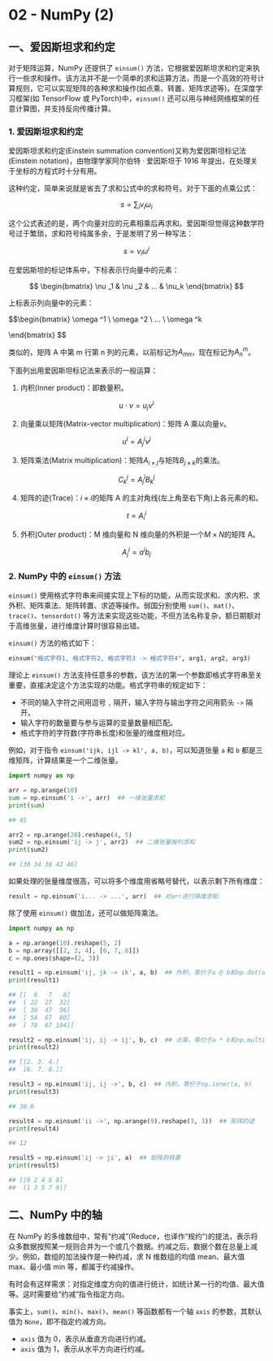 # 02 - NumPy (2)

## 一、爱因斯坦求和约定

对于矩阵运算，NumPy 还提供了 `einsum()` 方法，它根据爱因斯坦求和约定来执行一些求和操作。该方法并不是一个简单的求和运算方法，而是一个高效的符号计算规则，它可以实现矩阵的各种求和操作(如点乘、转置、矩阵求迹等)。在深度学习框架(如 TensorFlow 或 PyTorch)中，`einsum()` 还可以用与神经网络框架的任意计算图，并支持反向传播计算。

### 1. 爱因斯坦求和约定

爱因斯坦求和约定(Einstein summation convention)又称为爱因斯坦标记法(Einstein notation)，由物理学家阿尔伯特 · 爱因斯坦于 1916 年提出，在处理关于坐标的方程式时十分有用。

这种约定，简单来说就是省去了求和公式中的求和符号。对于下面的点乘公式：

$$
s = \sum_{i}\nu_i \omega_i
$$

这个公式表述的是，两个向量对应的元素相乘后再求和。爱因斯坦觉得这种数学符号过于繁琐，求和符号纯属多余，于是发明了另一种写法：

$$
s = \nu_i \omega^i
$$

在爱因斯坦的标记体系中，下标表示行向量中的元素：

$$
\begin{bmatrix}
 \nu _1 & \nu _2 & ... & \nu_k
\end{bmatrix}
$$

上标表示列向量中的元素：

$$\begin{bmatrix}
\omega ^1
 \\ \omega ^2
 \\ ...
 \\ \omega ^k

\end{bmatrix}
$$

类似的，矩阵 A 中第 m 行第 n 列的元素，以前标记为$A_{mn}$，现在标记为$A_n^m$。

下面列出用爱因斯坦标记法来表示的一般运算：

1.  内积(Inner product)：即数量积。

$$
{u}\cdot {\nu } = u_j\nu^i
$$

2.  向量乘以矩阵(Matrix-vector multiplication)：矩阵 A 乘以向量$\nu$。

$$
u^i = A_j^i\nu^j
$$

3.  矩阵乘法(Matrix multiplication)：矩阵$A_{i\times j}$与矩阵$B_{j\times k}$的乘法。

$$
C_{k}^j = A_j^iB_k^j
$$

4.  矩阵的迹(Trace)：$i\times i$的矩阵 A 的主对角线(左上角至右下角)上各元素的和。

$$
t = A_i^i
$$

5.  外积(Outer product)：M 维向量和 N 维向量的外积是一个$M\times N$的矩阵 A。

$$
A_j^i = a^ib_j
$$

### 2. NumPy 中的 `einsum()` 方法

`einsum()` 使用格式字符串来间接实现上下标的功能，从而实现求和、求内积、求外积、矩阵乘法、矩阵转置、求迹等操作。弱国分别使用 `sum()`、`mat()`、`trace()`、`tensordot()` 等方法来实现这些功能，不但方法名称复杂，额日期额对于高维张量，进行维度计算时很容易出错。

`einsum()` 方法的格式如下：

```python
einsum("格式字符1, 格式字符2, 格式字符3 -> 格式字符4", arg1, arg2, arg3)
```

理论上 `einsum()` 方法支持任意多的参数，该方法的第一个参数即格式字符串至关重要，直接决定这个方法实现的功能。格式字符串的规定如下：

- 不同的输入字符之间用逗号 `,` 隔开，输入字符与输出字符之间用箭头 `->` 隔开。
- 输入字符的数量要与参与运算的变量数量相匹配。
- 格式字符的字符数(字符串长度)和张量的维度相对应。

例如，对于指令 `einsum('ijk, ijl -> kl', a, b)`，可以知道张量 `a` 和 `b` 都是三维矩阵，计算结果是一个二维张量。

```python
import numpy as np

arr = np.arange(10)
sum = np.einsum('i ->', arr)  ## 一维张量求和
print(sum)

## 45

arr2 = np.arange(20).reshape(4, 5)
sum2 = np.einsum('ij -> j', arr2)  ## 二维张量按列求和
print(sum2)

## [30 34 38 42 46]
```

如果处理的张量维度很高，可以将多个维度用省略号替代，以表示剩下所有维度：

```python
result = np.einsum('i... -> ...', arr)  ## 对arr进行降维求和
```

除了使用 `einsum()` 做加法，还可以做矩阵乘法。

```python
import numpy as np

a = np.arange(10).reshape(5, 2)
b = np.array([[2, 3, 4], [6, 7, 8]])
c = np.ones(shape=(2, 3))

result1 = np.einsum('ij, jk -> ik', a, b)  ## 外积，等价于a @ b和np.dot(a, b)
print(result1)

## [[  6   7   8]
##  [ 22  27  32]
##  [ 38  47  56]
##  [ 54  67  80]
##  [ 70  87 104]]

result2 = np.einsum('ij, ij -> ij', b, c)  ## 点乘，等价于a * b和np.multiply(a, b)
print(result2)

## [[2. 3. 4.]
##  [6. 7. 8.]]

result3 = np.einsum('ij, ij ->', b, c)  ## 内积，等价于np.inner(a, b)
print(result3)

## 30.0

result4 = np.einsum('ii ->', np.arange(9).reshape(3, 3))  ## 矩阵的迹
print(result4)

## 12

result5 = np.einsum('ij -> ji', a)  ## 矩阵的转置
print(result5)

## [[0 2 4 6 8]
##  [1 3 5 7 9]]
```

## 二、NumPy 中的轴

在 NumPy 的多维数组中，常有“约减”(Reduce，也译作“规约”)的提法，表示将众多数据按照某一规则合并为一个或几个数据。约减之后，数据个数在总量上减少。例如，数组的加法操作是一种约减，求 N 维数组的均值 mean、最大值 max、最小值 min 等，都属于约减操作。

有时会有这样需求：对指定维度方向的值进行统计，如统计某一行的均值、最大值等。这时需要给“约减”指令指定方向。

事实上，`sum()`、`min()`、`max()`、`mean()` 等函数都有一个轴 `axis` 的参数，其默认值为 `None`，即不指定约减方向。

- `axis` 值为 0，表示从垂直方向进行约减。
- `axis` 值为 1，表示从水平方向进行约减。
